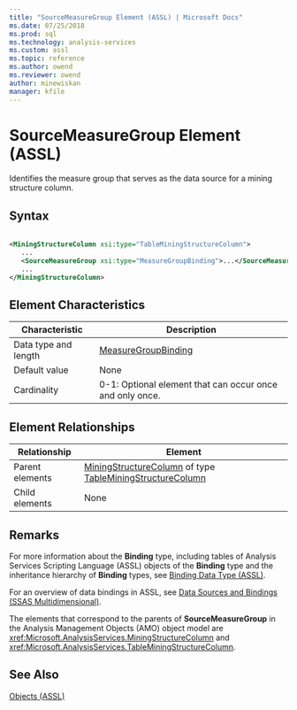 ```yaml
---
title: "SourceMeasureGroup Element (ASSL) | Microsoft Docs"
ms.date: 07/25/2018
ms.prod: sql
ms.technology: analysis-services
ms.custom: assl
ms.topic: reference
ms.author: owend
ms.reviewer: owend
author: minewiskan
manager: kfile
---
```

# SourceMeasureGroup Element (ASSL)

  Identifies the measure group that serves as the data source for a mining structure column.  
  
## Syntax  
  
```xml  
  
<MiningStructureColumn xsi:type="TableMiningStructureColumn">  
   ...  
   <SourceMeasureGroup xsi:type="MeasureGroupBinding">...</SourceMeasureGroup>  
   ...  
</MiningStructureColumn>  
```  
  
## Element Characteristics  
  
|Characteristic|Description|  
|--------------------|-----------------|  
|Data type and length|[MeasureGroupBinding](data-type/measuregroupbinding-data-type-assl.md)|  
|Default value|None|  
|Cardinality|0-1: Optional element that can occur once and only once.|  
  
## Element Relationships  
  
|Relationship|Element|  
|------------------|-------------|  
|Parent elements|[MiningStructureColumn](data-type/miningstructurecolumn-data-type-assl.md) of type [TableMiningStructureColumn](data-type/tableminingstructurecolumn-data-type-assl.md)|  
|Child elements|None|  
  
## Remarks  
 For more information about the **Binding** type, including tables of Analysis Services Scripting Language (ASSL) objects of the **Binding** type and the inheritance hierarchy of **Binding** types, see [Binding Data Type &#40;ASSL&#41;](data-type/binding-data-type-assl.md).  
  
 For an overview of data bindings in ASSL, see [Data Sources and Bindings &#40;SSAS Multidimensional&#41;](../../../analysis-services/multidimensional-models/data-sources-and-bindings-ssas-multidimensional.md).  
  
 The elements that correspond to the parents of **SourceMeasureGroup** in the Analysis Management Objects (AMO) object model are <xref:Microsoft.AnalysisServices.MiningStructureColumn> and <xref:Microsoft.AnalysisServices.TableMiningStructureColumn>.  
  
## See Also  
 [Objects &#40;ASSL&#41;](../objects/objects-assl.md)  
  
  
